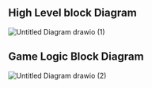 ## High Level block Diagram


![Untitled Diagram drawio (1)](https://user-images.githubusercontent.com/79265271/162970932-8386d502-e2cd-4715-99d9-449651f16b8a.png)

## Game Logic Block Diagram

![Untitled Diagram drawio (2)](https://user-images.githubusercontent.com/79265271/162973562-094ab310-a397-4f82-9495-7935560fa85f.png)


